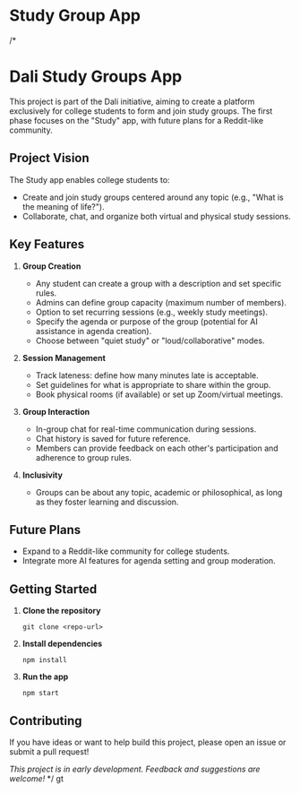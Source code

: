 # Study Group App
/*
# Dali Study Groups App

This project is part of the Dali initiative, aiming to create a platform exclusively for college students to form and join study groups. The first phase focuses on the "Study" app, with future plans for a Reddit-like community.

## Project Vision

The Study app enables college students to:
- Create and join study groups centered around any topic (e.g., "What is the meaning of life?").
- Collaborate, chat, and organize both virtual and physical study sessions.

## Key Features

1. **Group Creation**
   - Any student can create a group with a description and set specific rules.
   - Admins can define group capacity (maximum number of members).
   - Option to set recurring sessions (e.g., weekly study meetings).
   - Specify the agenda or purpose of the group (potential for AI assistance in agenda creation).
   - Choose between "quiet study" or "loud/collaborative" modes.

2. **Session Management**
   - Track lateness: define how many minutes late is acceptable.
   - Set guidelines for what is appropriate to share within the group.
   - Book physical rooms (if available) or set up Zoom/virtual meetings.

3. **Group Interaction**
   - In-group chat for real-time communication during sessions.
   - Chat history is saved for future reference.
   - Members can provide feedback on each other's participation and adherence to group rules.

4. **Inclusivity**
   - Groups can be about any topic, academic or philosophical, as long as they foster learning and discussion.

## Future Plans

- Expand to a Reddit-like community for college students.
- Integrate more AI features for agenda setting and group moderation.

## Getting Started

1. **Clone the repository**
   ```
   git clone <repo-url>
   ```

2. **Install dependencies**
   ```
   npm install
   ```

3. **Run the app**
   ```
   npm start
   ```

## Contributing

If you have ideas or want to help build this project, please open an issue or submit a pull request!


*This project is in early development. Feedback and suggestions are welcome!*
*/
gt 